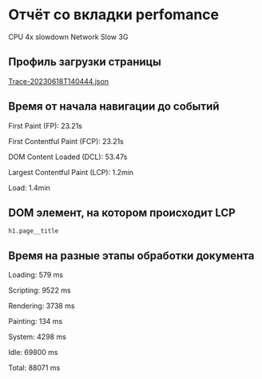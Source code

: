 # Отчёт со вкладки perfomance

CPU 4x slowdown
Network Slow 3G

## Профиль загрузки страницы

[Trace-20230618T140444.json](./files/Trace-20230618T140444.json)

## Время от начала навигации до событий

First Paint (FP): 23.21s

First Contentful Paint (FCP): 23.21s 

DOM Content Loaded (DCL): 53.47s

Largest Contentful Paint (LCP): 1.2min

Load: 1.4min

## DOM элемент, на котором происходит LCP

`h1.page__title`

## Время на разные этапы обработки документа

Loading: 579 ms

Scripting: 9522 ms

Rendering: 3738 ms

Painting: 134 ms

System: 4298 ms

Idle: 69800 ms

Total: 88071 ms

